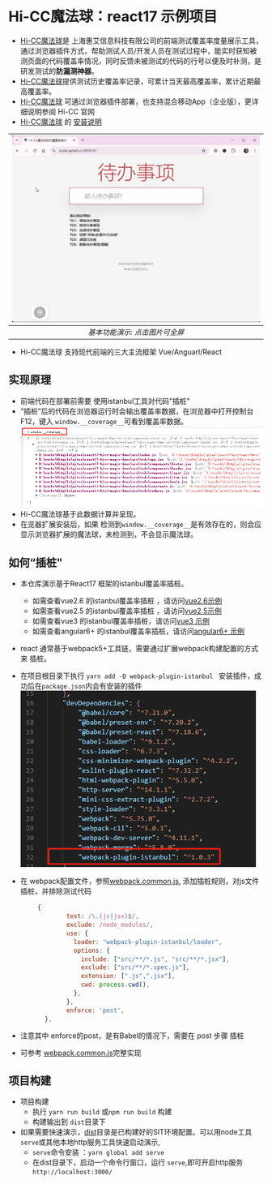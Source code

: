 # Hi-CC魔法球：react17 示例项目
- [Hi-CC魔法球](https://gitee.com/thm1118/hi-cc-magic)是 上海惠艾信息科技有限公司的前端测试覆盖率度量展示工具，通过浏览器插件方式，帮助测试人员/开发人员在测试过程中，能实时获知被测页面的代码覆盖率情况，同时反馈未被测试的代码的行号以便及时补测，是研发测试的**防漏测神器**。
- [Hi-CC魔法球](https://gitee.com/thm1118/hi-cc-magic)提供测试历史覆盖率记录，可累计当天最高覆盖率，累计近期最高覆盖率。
- [Hi-CC魔法球](https://gitee.com/thm1118/hi-cc-magic) 可通过浏览器插件部署，也支持混合移动App（企业版），更详细说明参阅 Hi-CC 官网
- [Hi-CC魔法球](https://gitee.com/thm1118/hi-cc-magic) 的 [安装说明](https://gitee.com/thm1118/hi-cc-magic#%E5%BF%AB%E9%80%9F%E5%85%A5%E9%97%A8%E5%A6%82%E4%BD%95%E4%B8%8B%E8%BD%BD)

| ![基本功能演示](img/hicc_magic.gif) | 
|:--:| 
| *基本功能演示: 点击图片可全屏* |

- Hi-CC魔法球 支持现代前端的三大主流框架 Vue/Anguarl/React

## 实现原理
- 前端代码在部署前需要 使用istanbul工具对代码"插桩"
- “插桩”后的代码在浏览器运行时会输出覆盖率数据，在浏览器中打开控制台F12，键入 `window.__coverage__`可看到覆盖率数据。![window.__coverage__](img/__coverage__.png)
- Hi-CC魔法球基于此数据计算并呈现。
- 在览器扩展安装后，如果 检测到`window.__coverage__`是有效存在的，则会应显示浏览器扩展的魔法球，未检测到，不会显示魔法球。

## 如何“插桩"
- 本仓库演示基于React17 框架的istanbul覆盖率插桩。 
  - 如需查看vue2.6 的istanbul覆盖率插桩 ，请访问[vue2.6示例](https://gitee.com/thm1118/vue2.6-hicc-magic-demo)
  - 如需查看vue2.5 的istanbul覆盖率插桩 ，请访问[vue2.5示例](https://gitee.com/thm1118/vue2-hicc-magic-demo)
  - 如需查看vue3 的istanbul覆盖率插桩，请访问[vue3 示例](https://gitee.com/thm1118/vue3-hicc-magic-demo)  
  - 如需查看angular6+ 的istanbul覆盖率插桩，请访问[angular6+ 示例](https://gitee.com/thm1118/angular17-hicc-magic-demo)

- react 通常基于webpack5+工具链，需要通过扩展webpack构建配置的方式来 插桩。
- 在项目根目录下执行 `yarn add -D webpack-plugin-istanbul ` 安装插件，成功后在`package.json`内会有安装的插件![plugin](img/plugin.png)
- 在 webpack配置文件，参照[webpack.common.js](./webpack.common.js), 添加插桩规则，对js文件插桩，并排除测试代码
```javascript
        {
                test: /\.(js|jsx)$/,
                exclude: /node_modules/,
                use: {
                  loader: "webpack-plugin-istanbul/loader",
                  options: {
                    include: ["src/**/*.js", "src/**/*.jsx"],
                    exclude: ["src/**/*.spec.js"],
                    extension: [".js",".jsx"],
                    cwd: process.cwd(),
                  },
                },
                enforce: 'post',
          },
```
- 注意其中 enforce的post，是有Babel的情况下，需要在 post 步骤 插桩


- 可参考 [webpack.common.js](./webpack.common.js)完整实现



## 项目构建
- 项目构建
  - 执行 `yarn run build` 或`npm run build` 构建
  - 构建输出到 `dist`目录下
- 如果需要快速演示，[dist](/dist/)目录是已构建好的SIT环境配置。可以用node工具`serve`或其他本地http服务工具快速启动演示,
    - `serve`命令安装 ：`yarn global add serve`
    - 在dist目录下，启动一个命令行窗口，运行 `serve`,即可开启http服务 `http://localhost:3000/`


